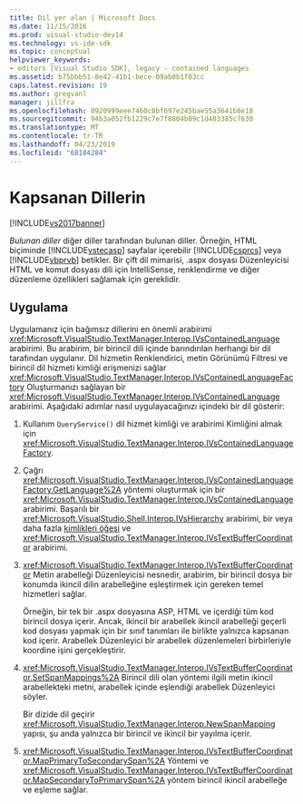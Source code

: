 ```yaml
---
title: Dil yer alan | Microsoft Docs
ms.date: 11/15/2016
ms.prod: visual-studio-dev14
ms.technology: vs-ide-sdk
ms.topic: conceptual
helpviewer_keywords:
- editors [Visual Studio SDK], legacy - contained languages
ms.assetid: b75bbb51-8e42-41b1-bece-09ab0b1f03cc
caps.latest.revision: 19
ms.author: gregvanl
manager: jillfra
ms.openlocfilehash: 0920999eee7460c8bf697e245bae55a3641b8e18
ms.sourcegitcommit: 94b3a052fb1229c7e7f8804b09c1d403385c7630
ms.translationtype: MT
ms.contentlocale: tr-TR
ms.lasthandoff: 04/23/2019
ms.locfileid: "68184284"
---
```

# <a name="contained-languages"></a>Kapsanan Dillerin
[!INCLUDE[vs2017banner](../includes/vs2017banner.md)] 

*Bulunan diller* diğer diller tarafından bulunan diller. Örneğin, HTML biçiminde [!INCLUDE[vstecasp](../includes/vstecasp-md.md)] sayfalar içerebilir [!INCLUDE[csprcs](../includes/csprcs-md.md)] veya [!INCLUDE[vbprvb](../includes/vbprvb-md.md)] betikler. Bir çift dil mimarisi, .aspx dosyası Düzenleyicisi HTML ve komut dosyası dili için IntelliSense, renklendirme ve diğer düzenleme özellikleri sağlamak için gereklidir.  
  
## <a name="implementation"></a>Uygulama  
 Uygulamanız için bağımsız dillerini en önemli arabirimi <xref:Microsoft.VisualStudio.TextManager.Interop.IVsContainedLanguage> arabirimi. Bu arabirim, bir birincil dili içinde barındırılan herhangi bir dil tarafından uygulanır. Dil hizmetin Renklendirici, metin Görünümü Filtresi ve birincil dil hizmeti kimliği erişmenizi sağlar <xref:Microsoft.VisualStudio.TextManager.Interop.IVsContainedLanguageFactory> Oluşturmanızı sağlayan bir <xref:Microsoft.VisualStudio.TextManager.Interop.IVsContainedLanguage> arabirimi. Aşağıdaki adımlar nasıl uygulayacağınızı içindeki bir dil gösterir:  
  
1. Kullanım `QueryService()` dil hizmet kimliği ve arabirimi Kimliğini almak için <xref:Microsoft.VisualStudio.TextManager.Interop.IVsContainedLanguageFactory>.  
  
2. Çağrı <xref:Microsoft.VisualStudio.TextManager.Interop.IVsContainedLanguageFactory.GetLanguage%2A> yöntemi oluşturmak için bir <xref:Microsoft.VisualStudio.TextManager.Interop.IVsContainedLanguage> arabirimi. Başarılı bir <xref:Microsoft.VisualStudio.Shell.Interop.IVsHierarchy> arabirimi, bir veya daha fazla [kimlikleri öğesi](<xref:Microsoft.VisualStudio.VSConstants.VSITEMID>) ve <xref:Microsoft.VisualStudio.TextManager.Interop.IVsTextBufferCoordinator> arabirimi.  
  
3. <xref:Microsoft.VisualStudio.TextManager.Interop.IVsTextBufferCoordinator> Metin arabelleği Düzenleyicisi nesnedir, arabirim, bir birincil dosya bir konumda ikincil dilin arabelleğine eşleştirmek için gereken temel hizmetleri sağlar.  
  
     Örneğin, bir tek bir .aspx dosyasına ASP, HTML ve içerdiği tüm kod birincil dosya içerir. Ancak, ikincil bir arabellek ikincil arabelleği geçerli kod dosyası yapmak için bir sınıf tanımları ile birlikte yalnızca kapsanan kod içerir. Arabellek Düzenleyici bir arabellek düzenlemeleri birbirleriyle koordine işini gerçekleştirir.  
  
4. <xref:Microsoft.VisualStudio.TextManager.Interop.IVsTextBufferCoordinator.SetSpanMappings%2A> Birincil dili olan yöntemi ilgili metin ikincil arabellekteki metni, arabellek içinde eşlendiği arabellek Düzenleyici söyler.  
  
     Bir dizide dil geçirir <xref:Microsoft.VisualStudio.TextManager.Interop.NewSpanMapping> yapısı, şu anda yalnızca bir birincil ve ikincil bir yayılma içerir.  
  
5. <xref:Microsoft.VisualStudio.TextManager.Interop.IVsTextBufferCoordinator.MapPrimaryToSecondarySpan%2A> Yöntemi ve <xref:Microsoft.VisualStudio.TextManager.Interop.IVsTextBufferCoordinator.MapSecondaryToPrimarySpan%2A> yöntem birincil ikincil arabelleğe ve eşleme sağlar.
